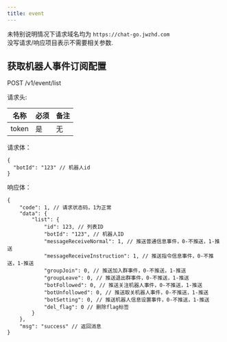 ```yaml
---
title: event
---
```


未特别说明情况下请求域名均为 `https://chat-go.jwzhd.com`  
没写请求/响应项目表示不需要相关参数.  

## 获取机器人事件订阅配置

POST /v1/event/list

请求头:  

|名称|必须|备注|
|-----|-----|-----|
|token|是|无|

请求体：

```JSONC
{
  "botId": "123" // 机器人id
}
```

响应体：

```JSONC
{
    "code": 1, // 请求状态码，1为正常
    "data": {
        "list": {
            "id": 123, // 列表ID
            "botId": "123", // 机器人ID
            "messageReceiveNormal": 1, // 推送普通信息事件，0-不推送，1-推送
            "messageReceiveInstruction": 1, // 推送指令信息事件，0-不推送，1-推送
            "groupJoin": 0, // 推送加入群事件，0-不推送，1-推送
            "groupLeave": 0, // 推送退出群事件，0-不推送，1-推送
            "botFollowed": 0, // 推送关注机器人事件，0-不推送，1-推送
            "botUnfollowed": 0, // 推送取关机器人事件，0-不推送，1-推送
            "botSetting": 0, // 推送机器人信息设置事件，0-不推送，1-推送
            "del_flag": 0 // 删除flag标签
        }
    },
    "msg": "success" // 返回消息
}
```
